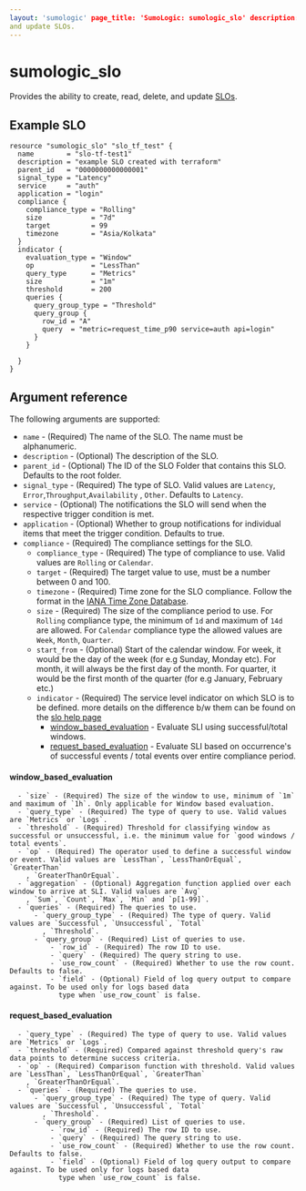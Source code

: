 ```yaml
---
layout: 'sumologic' page_title: 'SumoLogic: sumologic_slo' description: |- Provides the ability to create, read, delete,
and update SLOs.
---
```


# sumologic_slo

Provides the ability to create, read, delete, and update [SLOs][1].

## Example SLO

```hcl
resource "sumologic_slo" "slo_tf_test" {
  name        = "slo-tf-test1"
  description = "example SLO created with terraform"
  parent_id   = "0000000000000001"
  signal_type = "Latency"
  service     = "auth"
  application = "login"
  compliance {
    compliance_type = "Rolling"
    size            = "7d"
    target          = 99
    timezone        = "Asia/Kolkata"
  }
  indicator {
    evaluation_type = "Window"
    op              = "LessThan"
    query_type      = "Metrics"
    size            = "1m"
    threshold       = 200
    queries {
      query_group_type = "Threshold"
      query_group {
        row_id = "A"
        query  = "metric=request_time_p90 service=auth api=login"
      }
    }

  }
}
```

## Argument reference

The following arguments are supported:

- `name` - (Required) The name of the SLO. The name must be alphanumeric.
- `description` - (Optional) The description of the SLO.
- `parent_id` - (Optional) The ID of the SLO Folder that contains this SLO. Defaults to the root folder.
- `signal_type` - (Required) The type of SLO. Valid values are `Latency`, `Error`,`Throughput`,`Availability`
  , `Other`. Defaults to `Latency`.
- `service` - (Optional) The notifications the SLO will send when the respective trigger condition is met.
- `application` - (Optional) Whether to group notifications for individual items that meet the trigger condition.
  Defaults to true.
- `compliance` - (Required) The compliance settings for the SLO.
    - `compliance_type` - (Required) The type of compliance to use. Valid values are `Rolling` or `Calendar`.
    - `target` - (Required) The target value to use, must be a number between 0 and 100.
    - `timezone` - (Required) Time zone for the SLO compliance. Follow the format in the [IANA Time Zone Database][3].
    - `size` - (Required) The size of the compliance period to use. For `Rolling` compliance type, the minimum of `1d` and maximum of `14d` are allowed.
                            For `Calendar` compliance type the allowed values are `Week`, `Month`, `Quarter`.
    - `start_from` - (Optional) Start of the calendar window. For week, it would be the day of the week (for e.g Sunday, Monday etc). For month, it will always be the first day of the month. For quarter, it would be the first month of the quarter (for e.g January, February etc.)
    - `indicator` - (Required) The service level indicator on which SLO is to be defined. more details on the difference b/w them can be found on the [slo help page](https://help.sumologic.com/Beta/SLO_Reliability_Management/Access_and_Create_SLOs) 
      - [window_based_evaluation](#window_based_evaluation) - Evaluate SLI using successful/total windows.
      - [request_based_evaluation](#request_based_evaluation) - Evaluate SLI based on occurrence's of successful events / total events over entire compliance period. 

#### window_based_evaluation
      - `size` - (Required) The size of the window to use, minimum of `1m` and maximum of `1h`. Only applicable for Window based evaluation.
      - `query_type` - (Required) The type of query to use. Valid values are `Metrics` or `Logs`.
      - `threshold` - (Required) Threshold for classifying window as successful or unsuccessful, i.e. the minimum value for `good windows / total events`.
      - `op` - (Required) The operator used to define a successful window or event. Valid values are `LessThan`, `LessThanOrEqual`, `GreaterThan`
        , `GreaterThanOrEqual`.
      - `aggregation` - (Optional) Aggregation function applied over each window to arrive at SLI. Valid values are `Avg`
        , `Sum`, `Count`, `Max`, `Min` and `p[1-99]`.
      - `queries` - (Required) The queries to use.
          - `query_group_type` - (Required) The type of query. Valid values are `Successful`, `Unsuccessful`, `Total`
            , `Threshold`.
          - `query_group` - (Required) List of queries to use.
              - `row_id` - (Required) The row ID to use.
              - `query` - (Required) The query string to use.
              - `use_row_count` - (Required) Whether to use the row count. Defaults to false.
              - `field` - (Optional) Field of log query output to compare against. To be used only for logs based data
                type when `use_row_count` is false.

#### request_based_evaluation
      - `query_type` - (Required) The type of query to use. Valid values are `Metrics` or `Logs`.
      - `threshold` - (Required) Compared against threshold query's raw data points to determine success criteria.
      - `op` - (Required) Comparison function with threshold. Valid values are `LessThan`, `LessThanOrEqual`, `GreaterThan`
        , `GreaterThanOrEqual`.
      - `queries` - (Required) The queries to use.
          - `query_group_type` - (Required) The type of query. Valid values are `Successful`, `Unsuccessful`, `Total`
            , `Threshold`.
          - `query_group` - (Required) List of queries to use.
              - `row_id` - (Required) The row ID to use.
              - `query` - (Required) The query string to use.
              - `use_row_count` - (Required) Whether to use the row count. Defaults to false.
              - `field` - (Optional) Field of log query output to compare against. To be used only for logs based data
                type when `use_row_count` is false.

[1]: https://help.sumologic.com/Beta/SLO_Reliability_Management

[2]: slo_folder.html.markdown

[3]: https://en.wikipedia.org/wiki/List_of_tz_database_time_zones#List
